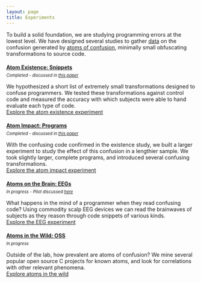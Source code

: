 ```yaml
---
layout: page
title: Experiments
---
```


<style>
.project-status {
  margin-top: -0.8rem;
  margin-bottom: 0.6rem;
  font-style: italic;
  font-size: 0.8em;
}

h4 {
  margin-top: 1.2rem;
}
</style>

To build a solid foundation, we are studying programming errors at the lowest level. We have designed several studies to gather [data](data) on the confusion generated by [atoms of confusion](theory), minimally small obfuscating transformations to source code.

#### [Atom Existence: Snippets](2016-snippet-study)
<div class='project-status'>Completed - discussed in <a href="papers/understanding-misunderstandings-fse-draft_2017-05-26.pdf">this paper</a></div>

We hypothesized a short list of extremely small transformations designed to confuse programmers. We tested these transformations against control code and measured the accuracy with which subjects were able to hand evaluate each type of code.  
[Explore the atom existence experiment](2016-snippet-study)

#### [Atom Impact: Programs](2016-program-study)
<div class='project-status'>Completed - discussed in <a href="papers/understanding-misunderstandings-fse-draft_2017-05-26.pdf">this paper</a></div>

With the confusing code confirmed in the existence study, we built a larger experiment to study the effect of this confusion in a lengthier sample. We took slightly larger, complete programs, and introduced several confusing transformations.  
[Explore the atom impact experiment](2016-program-study)

#### [Atoms on the Brain: EEGs](2017-eeg-study/)
<div class='project-status'>In progress - Pilot discussed <a href="papers/program-comprehension-eeg-2017.pdf">here</a></div>

What happens in the mind of a programmer when they read confusing code? Using commodity scalp EEG devices we can read the brainwaves of subjects as they reason through code snippets of various kinds.  
[Explore the EEG experiment](2017-eeg-study/)

#### [Atoms in the Wild: OSS](2017-atom-finder)
<div class='project-status'>In progress</div>

Outside of the lab, how prevalent are atoms of confusion? We mine several popular open source C projects for known atoms, and look for correlations with other relevant phenomena.  
[Explore atoms in the wild](2017-atom-finder)

